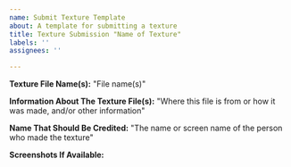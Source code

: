 ```yaml
---
name: Submit Texture Template
about: A template for submitting a texture
title: Texture Submission "Name of Texture"
labels: ''
assignees: ''

---
```


**Texture File Name(s):**
"File name(s)"



**Information About The Texture File(s):**
"Where this file is from or how it was made, and/or other information"



**Name That Should Be Credited:**
"The name or screen name of the person who made the texture"



**Screenshots If Available:**
